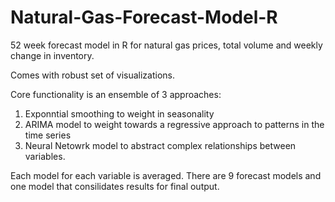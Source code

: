 # Natural-Gas-Forecast-Model-R
52 week forecast model in R for natural gas prices, total volume and weekly change in inventory. 

Comes with robust set of visualizations.

Core functionality is an ensemble of 3 approaches:
1) Exponntial smoothing to weight in seasonality
2) ARIMA model to weight towards a regressive approach to patterns in the time series
3) Neural Netowrk model to abstract complex relationships between variables. 

Each model for each variable is averaged. There are 9 forecast models and one model that consilidates results for final output. 
